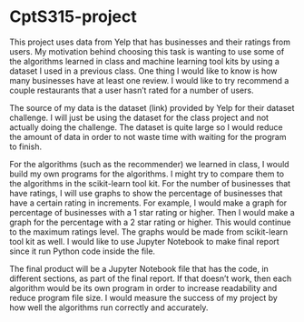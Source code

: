# CptS315-project

This project uses data from Yelp that has businesses and their ratings from users. My motivation behind choosing this task is wanting to use some of the algorithms learned in class and machine learning tool kits by using a dataset I used in a previous class. One thing I would like to know is how many businesses have at least one review. I would like to try recommend a couple restaurants that a user hasn’t rated for a number of users. 

The source of my data is the dataset (link) provided by Yelp for their dataset challenge. I will just be using the dataset for the class project and not actually doing the challenge. The dataset is quite large so I would reduce the amount of data in order to not waste time with waiting for the program to finish.

For the algorithms (such as the recommender) we learned in class, I would build my own programs for the algorithms. I might try to compare them to the algorithms in the scikit-learn tool kit. For the number of businesses that have ratings, I will use graphs to show the percentage of businesses that have a certain rating in increments. For example, I would make a graph for percentage of businesses with a 1 star rating or higher. Then I would make a graph for the percentage with a 2 star rating or higher. This would continue to the maximum ratings level.
The graphs would be made from scikit-learn tool kit as well. I would like to use Jupyter Notebook to make final report since it run Python code inside the file.

The final product will be a Jupyter Notebook file that has the code, in different sections, as part of the final report. If that doesn’t work, then each algorithm would be its own program in order to increase readability and reduce program file size. I would measure the success of my project by how well the algorithms run correctly and accurately.
